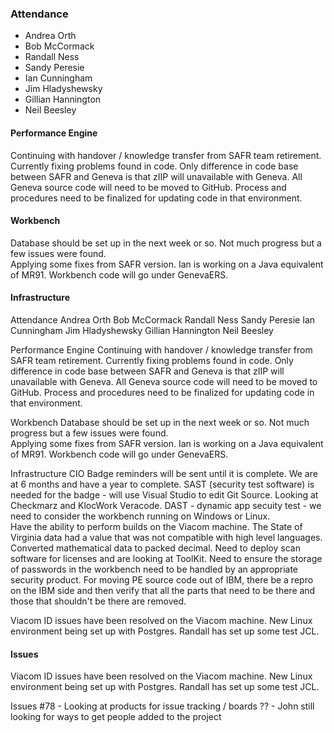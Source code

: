 ### Attendance
* Andrea Orth
* Bob McCormack 
* Randall Ness 
* Sandy Peresie 
* Ian Cunningham 
* Jim Hladyshewsky 
* Gillian Hannington
* Neil Beesley

#### Performance Engine
Continuing with handover / knowledge transfer from SAFR team retirement.  Currently fixing problems found in code.    Only difference in code base between SAFR and Geneva is that zIIP will unavailable with Geneva.  All Geneva source code will need to be moved to GitHub.  Process and procedures need to be finalized for updating code in that environment.

#### Workbench
Database should be set up in the next week or so.  Not much progress but a few issues were found.  
Applying some fixes from SAFR version.  Ian is working on a Java equivalent of MR91.  Workbench code will go under GenevaERS.

#### Infrastructure
Attendance
Andrea Orth
Bob McCormack 
Randall Ness 
Sandy Peresie 
Ian Cunningham 
Jim Hladyshewsky 
Gillian Hannington
Neil Beesley

Performance Engine
Continuing with handover / knowledge transfer from SAFR team retirement.  Currently fixing problems found in code.    Only difference in code base between SAFR and Geneva is that zIIP will unavailable with Geneva.  All Geneva source code will need to be moved to GitHub.  Process and procedures need to be finalized for updating code in that environment.

Workbench
Database should be set up in the next week or so.  Not much progress but a few issues were found.  
Applying some fixes from SAFR version.  Ian is working on a Java equivalent of MR91.  Workbench code will go under GenevaERS.

Infrastructure
CIO Badge reminders will be sent until it is complete.  We are at 6 months and have a year to complete.  SAST (security test software) is needed for the badge - will use Visual Studio to edit Git Source.  Looking at Checkmarz and KlocWork Veracode.  DAST - dynamic app secuity test - we need to consider the workbench running on Windows or Linux.  
Have the ability to perform builds on the Viacom machine.
The State of Virginia data had a value that was not compatible with high level languages.  Converted mathematical data to packed decimal.
Need to deploy scan software for licenses and are looking at ToolKit.
Need to ensure the storage of passwords in the workbench need to be handled by an appropriate security product.
For moving PE source code out of IBM, there be a repro on the IBM side and then verify that all the parts that need to be there and those that shouldn't be there are removed.

Viacom ID issues have been resolved on the Viacom machine.
New Linux environment being set up with Postgres.
Randall has set up some test JCL.

#### Issues
Viacom ID issues have been resolved on the Viacom machine.
New Linux environment being set up with Postgres.
Randall has set up some test JCL.

Issues
#78 - Looking at products for issue tracking / boards
?? - John still looking for ways to get people added to the project

